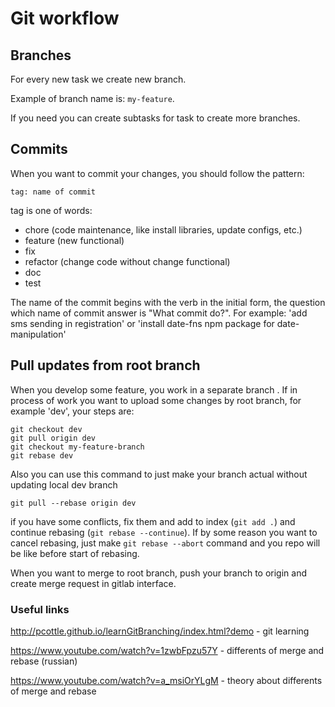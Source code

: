 # Git workflow

## Branches

For every new task we create new branch.

Example of branch name is: `my-feature`.

If you need you can create subtasks for task to create more branches.

## Commits

When you want to commit your changes, you should follow the pattern:

`tag: name of commit`

tag is one of words:

- chore (сode maintenance, like install libraries, update configs, etc.)
- feature (new functional)
- fix
- refactor (change code without change functional)
- doc
- test

The name of the commit begins with the verb in the initial form, the question which name of commit answer is "What commit do?". For example: 'add sms sending in registration' or 'install date-fns npm package for date-manipulation'

## Pull updates from root branch

When you develop some feature, you work in a separate branch . If in process of work you want to upload some changes by root branch, for example 'dev', your steps are:

```
git checkout dev
git pull origin dev
git checkout my-feature-branch
git rebase dev
```

Also you can use this command to just make your branch actual without updating local dev branch
```
git pull --rebase origin dev
```

if you have some conflicts, fix them and add to index (`git add .`) and continue rebasing (`git rebase --continue`). If by some reason you want to cancel rebasing, just make `git rebase --abort` command and you repo will be like before start of rebasing.

When you want to merge to root branch, push your branch to origin and create merge request in gitlab interface.

### Useful links

http://pcottle.github.io/learnGitBranching/index.html?demo - git learning

https://www.youtube.com/watch?v=1zwbFpzu57Y - differents of merge and rebase (russian)

https://www.youtube.com/watch?v=a_msiOrYLgM - theory about differents of merge and rebase
